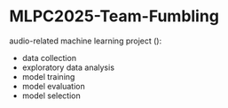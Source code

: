 # MLPC2025-Team-Fumbling
audio-related machine learning project ():
 - data collection
 - exploratory data analysis
 - model training
 - model evaluation
 - model selection
